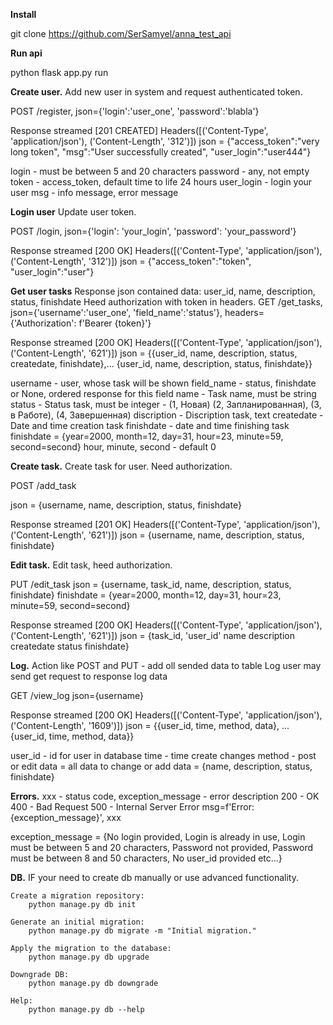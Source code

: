 **Install**

git clone https://github.com/SerSamyel/anna_test_api

**Run api**

python flask app.py run 

**Create user.**
Add new user in system and request authenticated token.

POST /register, json={'login':'user_one', 'password':'blabla'}

Response streamed [201 CREATED]
Headers([('Content-Type', 'application/json'), ('Content-Length', '312')])
json = {"access_token":"very long token", "msg":"User successfully created", "user_login":"user444"}

login - must be between 5 and 20 characters
password - any, not empty
token - access_token, default time to life 24 hours
user_login - login your user
msg - info message, error message

**Login user**
Update user token.

POST /login, json={'login': 'your_login', 'password': 'your_password'}

Response streamed [200 OK]
Headers([('Content-Type', 'application/json'), ('Content-Length', '312')])
json = {"access_token":"token", "user_login":"user"}


**Get user tasks**
Response json contained data: user_id, name, description, status, finishdate
Heed authorization with token in headers.
GET /get_tasks, json={'username':'user_one', 'field_name':'status'}, headers={'Authorization': f'Bearer {token}'}

Response streamed [200 OK]
Headers([('Content-Type', 'application/json'), ('Content-Length', '621')])
json = {{user_id, name, description, status, createdate, finishdate},... {user_id, name, description, status, finishdate}}

username - user, whose task will be shown
field_name - status, finishdate or None, ordered response for this field
name - Task name, must be string
status - Status task, must be integer - (1, Новая) (2, Запланированная), (3, в Работе), (4, Завершенная)
discription - Discription task, text
createdate - Date and time creation task
finishdate - date and time finishing task
    finishdate = {year=2000, month=12, day=31, hour=23, minute=59, second=second}
        hour, minute, second - default 0


**Create task.**
Create task for user. Need authorization.

POST /add_task 

json = {username, name, description, status, finishdate}

Response streamed [201 OK]
Headers([('Content-Type', 'application/json'), ('Content-Length', '621')])
json = {username, name, description, status, finishdate}


**Edit task.**
Edit task, heed authorization.

PUT /edit_task json = {username, task_id, name, description, status, finishdate}
    finishdate = {year=2000, month=12, day=31, hour=23, minute=59, second=second}

Response streamed [200 OK]
Headers([('Content-Type', 'application/json'), ('Content-Length', '621')])
json = {task_id, 'user_id' name description createdate status finishdate}


**Log.**
Action like POST and PUT - add oll sended data to table Log
user may send get request to response log data

GET /view_log json={username}

Response streamed [200 OK]
Headers([('Content-Type', 'application/json'), ('Content-Length', '1609')])
json = {{user_id, time, method, data}, ... {user_id, time, method, data}}

user_id - id for user in database
time - time create changes
method - post or edit
data = all data to change or add
    data = {name, description, status, finishdate}



**Errors.**
xxx - status code, exception_message - error description
200 - OK
400 - Bad Request
500 - Internal Server Error
msg=f'Error: {exception_message}', xxx

exception_message = {No login provided, Login is already in use,
                     Login must be between 5 and 20 characters,
                     Password not provided,
                     Password must be between 8 and 50 characters,
                     No user_id provided
                     etc...}


**DB.**
IF your need to create db manually or use advanced functionality.

    Create a migration repository:
        python manage.py db init

    Generate an initial migration:
        python manage.py db migrate -m "Initial migration."
        
    Apply the migration to the database:
        python manage.py db upgrade
    
    Downgrade DB:
        python manage.py db downgrade
    
    Help:
        python manage.py db --help
        

